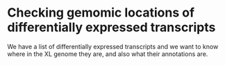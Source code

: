 # Checking gemomic locations of differentially expressed transcripts

We have a list of differentially expressed transcripts and we want to know where in the XL genome they are, and also what their annotations are.
